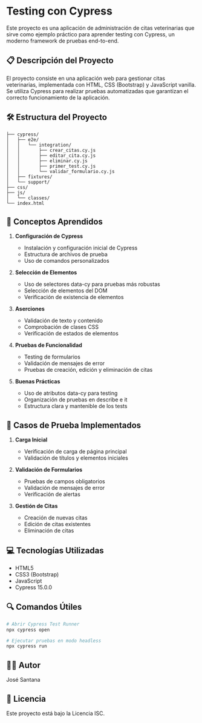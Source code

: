 # Testing con Cypress

Este proyecto es una aplicación de administración de citas veterinarias que sirve como ejemplo práctico para aprender testing con Cypress, un moderno framework de pruebas end-to-end.

## 📋 Descripción del Proyecto

El proyecto consiste en una aplicación web para gestionar citas veterinarias, implementada con HTML, CSS (Bootstrap) y JavaScript vanilla. Se utiliza Cypress para realizar pruebas automatizadas que garantizan el correcto funcionamiento de la aplicación.

## 🛠️ Estructura del Proyecto

```
├── cypress/
│   ├── e2e/
│   │   └── integration/
│   │       ├── crear_citas.cy.js
│   │       ├── editar_cita.cy.js
│   │       ├── eliminar.cy.js
│   │       ├── primer_test.cy.js
│   │       └── validar_formulario.cy.js
│   ├── fixtures/
│   └── support/
├── css/
├── js/
│   └── classes/
└── index.html
```

## 🎯 Conceptos Aprendidos

1. **Configuración de Cypress**
   - Instalación y configuración inicial de Cypress
   - Estructura de archivos de prueba
   - Uso de comandos personalizados

2. **Selección de Elementos**
   - Uso de selectores data-cy para pruebas más robustas
   - Selección de elementos del DOM
   - Verificación de existencia de elementos

3. **Aserciones**
   - Validación de texto y contenido
   - Comprobación de clases CSS
   - Verificación de estados de elementos

4. **Pruebas de Funcionalidad**
   - Testing de formularios
   - Validación de mensajes de error
   - Pruebas de creación, edición y eliminación de citas

5. **Buenas Prácticas**
   - Uso de atributos data-cy para testing
   - Organización de pruebas en describe e it
   - Estructura clara y mantenible de los tests

## 🚀 Casos de Prueba Implementados

1. **Carga Inicial**
   - Verificación de carga de página principal
   - Validación de títulos y elementos iniciales

2. **Validación de Formularios**
   - Pruebas de campos obligatorios
   - Validación de mensajes de error
   - Verificación de alertas

3. **Gestión de Citas**
   - Creación de nuevas citas
   - Edición de citas existentes
   - Eliminación de citas

## 💻 Tecnologías Utilizadas

- HTML5
- CSS3 (Bootstrap)
- JavaScript
- Cypress 15.0.0

## 🔍 Comandos Útiles

```bash
# Abrir Cypress Test Runner
npx cypress open

# Ejecutar pruebas en modo headless
npx cypress run
```

## 👨‍💻 Autor

José Santana

## 📄 Licencia

Este proyecto está bajo la Licencia ISC.
